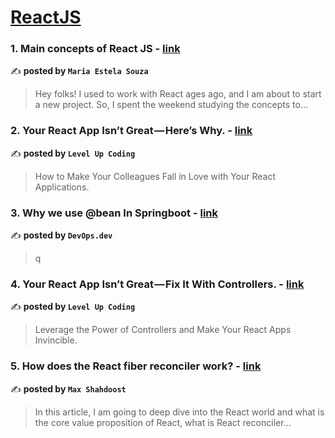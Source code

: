 
<h1><a href=https://medium.com/tag/reactjs/recommended target="_blank" rel="noopener noreferrer">ReactJS</a></h1>
<h3>1. Main concepts of React JS - <a href="https://medium.com/@mecls/main-concepts-of-react-js-0c3a9fd0080d" target="_blank" rel="noopener noreferrer">link</a></h3>

✍️ **posted by `Maria Estela Souza`**

<blockquote>Hey folks! I used to work with React ages ago, and I am about to start a new project. So, I spent the weekend studying the concepts to…</blockquote>

<h3>2. Your React App Isn’t Great — Here’s Why. - <a href="https://medium.com/gitconnected/your-react-app-isnt-great-here-s-why-5eb61b3f110b" target="_blank" rel="noopener noreferrer">link</a></h3>

✍️ **posted by `Level Up Coding`**

<blockquote>How to Make Your Colleagues Fall in Love with Your React Applications.</blockquote>

<h3>3. Why we use @bean In Springboot - <a href="https://medium.com/devops-dev/why-we-use-bean-in-springboot-4141e2a175d3" target="_blank" rel="noopener noreferrer">link</a></h3>

✍️ **posted by `DevOps.dev`**

<blockquote>q</blockquote>

<h3>4. Your React App Isn’t Great — Fix It With Controllers. - <a href="https://medium.com/gitconnected/your-react-app-isnt-great-fix-it-with-controllers-ffa3db89cbb0" target="_blank" rel="noopener noreferrer">link</a></h3>

✍️ **posted by `Level Up Coding`**

<blockquote>Leverage the Power of Controllers and Make Your React Apps Invincible.</blockquote>

<h3>5. How does the React fiber reconciler work? - <a href="https://medium.com/@maxtsh/how-does-the-react-fiber-reconciler-work-77c3650127da" target="_blank" rel="noopener noreferrer">link</a></h3>

✍️ **posted by `Max Shahdoost`**

<blockquote>In this article, I am going to deep dive into the React world and what is the core value proposition of React, what is React reconciler…</blockquote>

